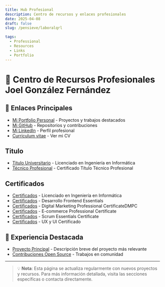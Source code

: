 ```yaml
---
title: Hub Profesional
description: Centro de recursos y enlaces profesionales
date: 2025-04-08
draft: false
slug: /pensieve/laboralqrl

tags:
  - Professional
  - Resources
  - Links
  - Portfolio
---
```


# 🚀 Centro de Recursos Profesionales Joel González Fernández

## 📱 Enlaces Principales

- [Mi Portfolio Personal](https://jgonzalezfer.netlify.app) - Proyectos y trabajos destacados
- [Mi GitHub](https://github.com/jgonzalezfer) - Repositorios y contribuciones
- [Mi LinkedIn](https://www.linkedin.com/in/joel-gonzález-fernández-735602203/) - Perfil profesional
- [Curriculum vitae](https://jgonzalezfer.netlify.app/Joel-Gonzalez-Fernandez-CV-Ingeniero-informática.pdf) - Ver mi CV

## Titulo

- [Titulo Universitario](https://drive.google.com/file/d/1fg8MA-b6YAYH4Fy1avEsGUtdD9DrAolR/view?usp=sharing) - Licenciado en Ingeniería en Informática
- [Técnico Profesional](https://drive.google.com/file/d/1VY4mypyqp7wtiIRKHC1EjN0iYYTO_zI0/view?usp=sharing) - Certificado Título Técnico Profesional

## Certificados

- [Certificados](https://drive.google.com/file/d/16ewjDiJftLHDxQKbuudCbw6TLywFK9id/view?usp=sharing) - Licenciado en Ingeniería en Informática
- [Certificados](https://drive.google.com/file/d/1Mf6R-BWFz-n37xMBkZq7MR75hEEpUVhl/view?usp=sharing) - Desarrollo Frontend Essentials
- [Certificados](https://drive.google.com/file/d/1i6JobZNeanxYr7sDimzSZoeCIEQ2U1yk/view?usp=sharing) - Digital Marketing Professional CertificateDMPC
- [Certificados](https://drive.google.com/file/d/1Dmfrop2Et8SoBCatYbtoYeiq72Ba31RG/view?usp=sharing) - E-commerce Professional Certificate
- [Certificados](https://drive.google.com/file/d/1yDoIrc9vjg_iu-2ARFFONX012MdILBAa/view?usp=sharing) - Scrum Essentials Certificate
- [Certificados](https://drive.google.com/file/d/1vVt0SirEjCb7pFBXNbAEHLyiqWuFoaOt/view?usp=sharing) - UX y UI Certificado

## 💼 Experiencia Destacada

- [Proyecto Principal](https://www.storepia.cl) - Descripción breve del proyecto más relevante
- [Contribuciones Open Source](https://github.com/midudev/la-velada-web-oficial) - Trabajos en comunidad

---

> 💡 **Nota**: Esta página se actualiza regularmente con nuevos proyectos y recursos.
> Para más información detallada, visita las secciones específicas o contacta directamente.
